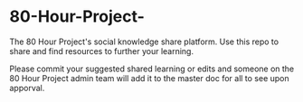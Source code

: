 # 80-Hour-Project-
The 80 Hour Project's social knowledge share platform. Use this repo to share and find resources to further your learning.

Please commit your suggested shared learning or edits and someone on the 80 Hour Project admin team will add it to the master doc for all to see upon apporval.
